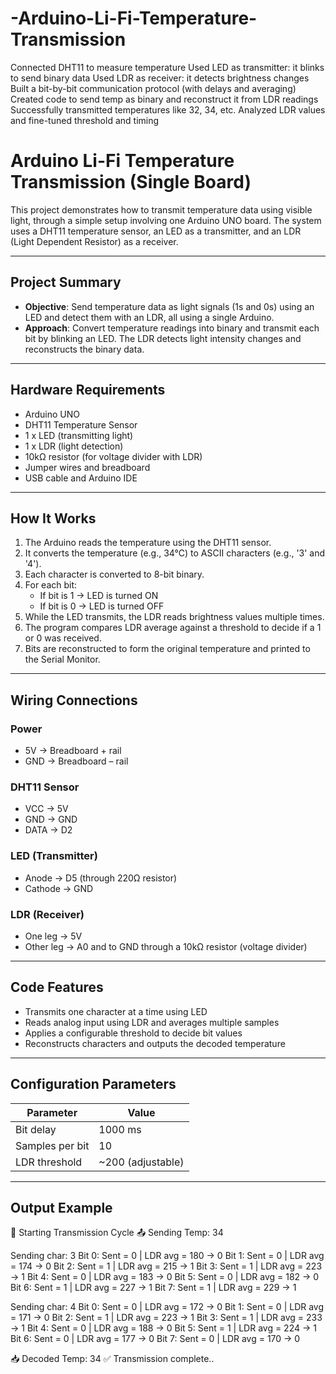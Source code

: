 # -Arduino-Li-Fi-Temperature-Transmission

Connected DHT11 to measure temperature
  Used LED as transmitter: it blinks to send binary data
  Used LDR as receiver: it detects brightness changes
	Built a bit-by-bit communication protocol (with delays and averaging)
	Created code to send temp as binary and reconstruct it from LDR readings
	Successfully transmitted temperatures like 32, 34, etc.
	Analyzed LDR values and fine-tuned threshold and timing


 # Arduino Li-Fi Temperature Transmission (Single Board)

This project demonstrates how to transmit temperature data using visible light, through a simple setup involving one Arduino UNO board. The system uses a DHT11 temperature sensor, an LED as a transmitter, and an LDR (Light Dependent Resistor) as a receiver.

---

## Project Summary

- **Objective**: Send temperature data as light signals (1s and 0s) using an LED and detect them with an LDR, all using a single Arduino.
- **Approach**: Convert temperature readings into binary and transmit each bit by blinking an LED. The LDR detects light intensity changes and reconstructs the binary data.

---

## Hardware Requirements

- Arduino UNO
- DHT11 Temperature Sensor
- 1 x LED (transmitting light)
- 1 x LDR (light detection)
- 10kΩ resistor (for voltage divider with LDR)
- Jumper wires and breadboard
- USB cable and Arduino IDE

---

## How It Works

1. The Arduino reads the temperature using the DHT11 sensor.
2. It converts the temperature (e.g., 34°C) to ASCII characters (e.g., '3' and '4').
3. Each character is converted to 8-bit binary.
4. For each bit:
   - If bit is 1 → LED is turned ON
   - If bit is 0 → LED is turned OFF
5. While the LED transmits, the LDR reads brightness values multiple times.
6. The program compares LDR average against a threshold to decide if a 1 or 0 was received.
7. Bits are reconstructed to form the original temperature and printed to the Serial Monitor.

---

## Wiring Connections

### Power
- 5V → Breadboard + rail
- GND → Breadboard – rail

### DHT11 Sensor
- VCC → 5V
- GND → GND
- DATA → D2

### LED (Transmitter)
- Anode → D5 (through 220Ω resistor)
- Cathode → GND

### LDR (Receiver)
- One leg → 5V
- Other leg → A0 and to GND through a 10kΩ resistor (voltage divider)

---

## Code Features

- Transmits one character at a time using LED
- Reads analog input using LDR and averages multiple samples
- Applies a configurable threshold to decide bit values
- Reconstructs characters and outputs the decoded temperature

---

## Configuration Parameters

| Parameter           | Value         |
|---------------------|---------------|
| Bit delay           | 1000 ms       |
| Samples per bit     | 10            |
| LDR threshold       | ~200 (adjustable) |

---

## Output Example
🔄 Starting Transmission Cycle
📤 Sending Temp: 34

Sending char: 3
Bit 0: Sent = 0 | LDR avg = 180 → 0
Bit 1: Sent = 0 | LDR avg = 174 → 0
Bit 2: Sent = 1 | LDR avg = 215 → 1
Bit 3: Sent = 1 | LDR avg = 223 → 1
Bit 4: Sent = 0 | LDR avg = 183 → 0
Bit 5: Sent = 0 | LDR avg = 182 → 0
Bit 6: Sent = 1 | LDR avg = 227 → 1
Bit 7: Sent = 1 | LDR avg = 229 → 1

Sending char: 4
Bit 0: Sent = 0 | LDR avg = 172 → 0
Bit 1: Sent = 0 | LDR avg = 171 → 0
Bit 2: Sent = 1 | LDR avg = 223 → 1
Bit 3: Sent = 1 | LDR avg = 233 → 1
Bit 4: Sent = 0 | LDR avg = 188 → 0
Bit 5: Sent = 1 | LDR avg = 224 → 1
Bit 6: Sent = 0 | LDR avg = 177 → 0
Bit 7: Sent = 0 | LDR avg = 170 → 0

📥 Decoded Temp: 34
✅ Transmission complete..
